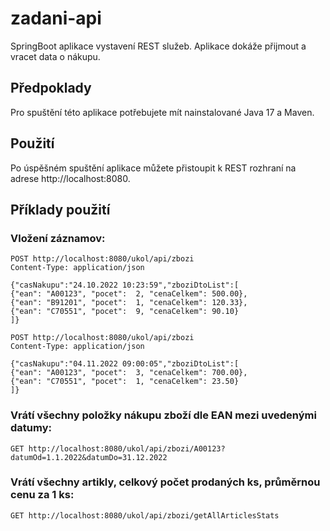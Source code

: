 ﻿zadani-api
=

SpringBoot aplikace vystavení REST služeb. Aplikace dokáže přijmout a vracet data o nákupu.

## Předpoklady
Pro spuštění této aplikace potřebujete mít nainstalované Java 17 a Maven.

## Použití

Po úspěšném spuštění aplikace můžete přistoupit k REST rozhraní na adrese http://localhost:8080.

## Příklady použití

### Vložení záznamov:
```
POST http://localhost:8080/ukol/api/zbozi
Content-Type: application/json

{"casNakupu":"24.10.2022 10:23:59","zboziDtoList":[
{"ean": "A00123", "pocet":  2, "cenaCelkem": 500.00},
{"ean": "B91201", "pocet":  1, "cenaCelkem": 120.33},
{"ean": "C70551", "pocet":  9, "cenaCelkem": 90.10}
]}
```
```
POST http://localhost:8080/ukol/api/zbozi
Content-Type: application/json

{"casNakupu":"04.11.2022 09:00:05","zboziDtoList":[
{"ean": "A00123", "pocet":  3, "cenaCelkem": 700.00},
{"ean": "C70551", "pocet":  1, "cenaCelkem": 23.50}
]}
```
### Vrátí všechny položky nákupu zboží dle EAN mezi uvedenými datumy:
```
GET http://localhost:8080/ukol/api/zbozi/A00123?datumOd=1.1.2022&datumDo=31.12.2022
```
### Vrátí všechny artikly, celkový počet prodaných ks, průměrnou cenu za 1 ks:
```
GET http://localhost:8080/ukol/api/zbozi/getAllArticlesStats
```